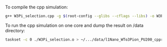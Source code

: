 To compile the cpp simulation:

```bash
g++ W3Pi_selection.cpp -g $(root-config --glibs --cflags --libs) -o W3Pi_selection.o
```

To run the cpp simulation on one core and dump the result on /data directory:

```bash
taskset -c 0 ./W3Pi_selection.o > ~/.../data/l1Nano_WTo3Pion_PU200_cppreco.csv
```
